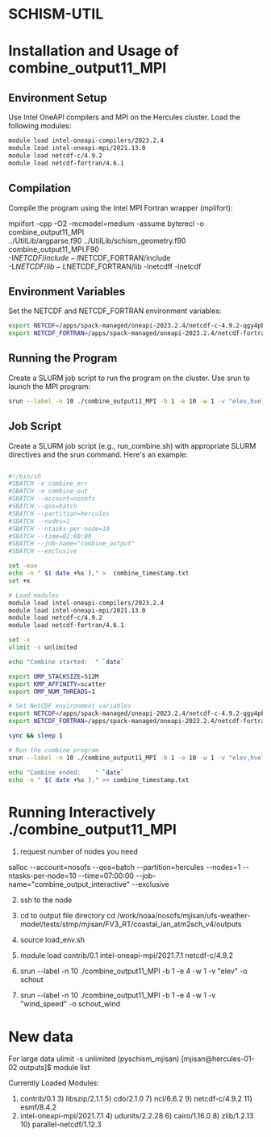 # SCHISM-UTIL

# Installation and Usage of combine_output11_MPI

## Environment Setup

Use Intel OneAPI compilers and MPI on the Hercules cluster. Load the following modules:

```bash
module load intel-oneapi-compilers/2023.2.4
module load intel-oneapi-mpi/2021.13.0
module load netcdf-c/4.9.2
module load netcdf-fortran/4.6.1
```

## Compilation

Compile the program using the Intel MPI Fortran wrapper (mpiifort):

mpiifort -cpp -O2 -mcmodel=medium -assume byterecl -o combine_output11_MPI \
../UtilLib/argparse.f90 ../UtilLib/schism_geometry.f90 combine_output11_MPI.F90 \
-I$NETCDF/include -I$NETCDF_FORTRAN/include \
-L$NETCDF/lib -L$NETCDF_FORTRAN/lib -lnetcdff -lnetcdf


## Environment Variables
Set the NETCDF and NETCDF_FORTRAN environment variables:

```bash
export NETCDF=/apps/spack-managed/oneapi-2023.2.4/netcdf-c-4.9.2-qgy4pbuiliwyxhppgqgyb2jtc2vgfhzf
export NETCDF_FORTRAN=/apps/spack-managed/oneapi-2023.2.4/netcdf-fortran-4.6.1-6agxmmk6cbyavt472y6ds2d3b5ppekni
```

## Running the Program
Create a SLURM job script to run the program on the cluster. Use srun to launch the MPI program:

```bash
srun --label -n 10 ./combine_output11_MPI -b 1 -e 10 -w 1 -v "elev,hvel" -o schout
```

## Job Script
Create a SLURM job script (e.g., run_combine.sh) with appropriate SLURM directives and the srun command. Here's an example:

```bash

#!/bin/sh
#SBATCH -e combine_err
#SBATCH -o combine_out
#SBATCH --account=nosofs
#SBATCH --qos=batch
#SBATCH --partition=hercules
#SBATCH --nodes=1
#SBATCH --ntasks-per-node=10
#SBATCH --time=02:00:00
#SBATCH --job-name="combine_output"
#SBATCH --exclusive

set -eux
echo -n " $( date +%s )," >  combine_timestamp.txt
set +x

# Load modules
module load intel-oneapi-compilers/2023.2.4
module load intel-oneapi-mpi/2021.13.0
module load netcdf-c/4.9.2
module load netcdf-fortran/4.6.1

set -x
ulimit -s unlimited

echo "Combine started:  " `date`

export OMP_STACKSIZE=512M
export KMP_AFFINITY=scatter
export OMP_NUM_THREADS=1

# Set NetCDF environment variables
export NETCDF=/apps/spack-managed/oneapi-2023.2.4/netcdf-c-4.9.2-qgy4pbuiliwyxhppgqgyb2jtc2vgfhzf
export NETCDF_FORTRAN=/apps/spack-managed/oneapi-2023.2.4/netcdf-fortran-4.6.1-6agxmmk6cbyavt472y6ds2d3b5ppekni

sync && sleep 1

# Run the combine program
srun --label -n 10 ./combine_output11_MPI -b 1 -e 10 -w 1 -v "elev,hvel" -o schout

echo "Combine ended:    " `date`
echo -n " $( date +%s )," >> combine_timestamp.txt
```

# Running Interactively ./combine_output11_MPI

1. request number of nodes you need

salloc --account=nosofs --qos=batch --partition=hercules --nodes=1 --ntasks-per-node=10 --time=07:00:00 --job-name="combine_output_interactive" --exclusive

2. ssh to the node

3. cd to output file directory
   cd /work/noaa/nosofs/mjisan/ufs-weather-model/tests/stmp/mjisan/FV3_RT/coastal_ian_atm2sch_v4/outputs

5. source load_env.sh
6. module load contrib/0.1 intel-oneapi-mpi/2021.7.1 netcdf-c/4.9.2
7. srun --label -n 10 ./combine_output11_MPI -b 1 -e 4 -w 1 -v "elev" -o schout
8. srun --label -n 10 ./combine_output11_MPI -b 1 -e 4 -w 1 -v "wind_speed" -o schout_wind

# New data
For large data
ulimit -s unlimited
(pyschism_mjisan) [mjisan@hercules-01-02 outputs]$ module list

Currently Loaded Modules:
  1) contrib/0.1                 3) libszip/2.1.1    5) cdo/2.1.0      7) ncl/6.6.2     9) netcdf-c/4.9.2          11) esmf/8.4.2
  2) intel-oneapi-mpi/2021.7.1   4) udunits/2.2.28   6) cairo/1.16.0   8) zlib/1.2.13  10) parallel-netcdf/1.12.3


